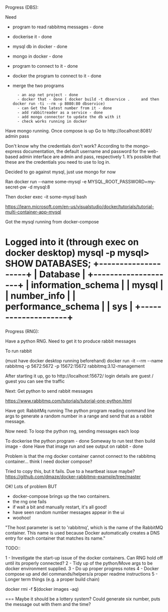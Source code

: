 Progress (DBS):

Need
- program to read rabbitmq messages - done
- dockerise it - done
- mysql db in docker - done
- mongo in docker - done
- program to connect to it - done
- docker the program to connect to it - done
- merge the two programs

        - an asp net project - done
        - docker that - done ( docker build -t dbservice .     and then docker run -ti --rm -p 8080:80 dbservice)
        - can Get the latest number from it - done
        - add rabbitreader as a service - done
        - add mongo connector to update the db with it
        - check works running in docker


Have mongo running. Once compose is up
Go to http://localhost:8081/
admin pass

Don't know why the credentials don't work? According to the mongo-express documentation, the default username and password for the web-based admin interface are admin and pass, respectively 1. It’s possible that these are the credentials you need to use to log in.


Decided to go against mysql, just use mongo for now


Ran
docker run --name some-mysql -e MYSQL_ROOT_PASSWORD=my-secret-pw -d mysql:8 

Then
docker exec -it some-mysql bash

https://learn.microsoft.com/en-us/visualstudio/docker/tutorials/tutorial-multi-container-app-mysql

Got the mysql running from docker-compose

Logged into it (through exec on docker desktop)
mysql -p
mysql> SHOW DATABASES;
+--------------------+
| Database           |
+--------------------+
| information_schema |
| mysql              |
| number_info        |
| performance_schema |
| sys                |
+--------------------+
=================================
Progress (RNG):

Have a python RNG.
Need to get it to produce rabbit messages

To run rabbit

(must have docker desktop running beforehand)
docker run -it --rm --name rabbitmq -p 5672:5672 -p 15672:15672 rabbitmq:3.12-management

After starting it up, go to http://localhost:15672/
login details are guest / guest
you can see the traffic

Next:
Get python to send rabbit messages

https://www.rabbitmq.com/tutorials/tutorial-one-python.html

Have got:
RabbitMq running
The python program reading command line args to generate a random number in a range and send that as a rabbit message.

Now need:
To loop the python rng, sending messages each loop

To dockerise the python program - done
Someway to run test then build image - done
Have that image run and see output on rabbit - done




Problem is that the rng docker container cannot connect to the rabbitmq container... think I need docker compose?

Tried to copy this, but it fails. Due to a heartbeat issue maybe? https://github.com/dmaze/docker-rabbitmq-example/tree/master


OK! Lots of problem BUT

- docker-compose brings up the two containers.
- the rng one fails
- if wait a bit and manually restart, it's all good!
- have seen random number messages appear in the ui
- woohoo!

"The host parameter is set to 'rabbitmq', which is the name of the RabbitMQ container. This name is used because Docker automatically creates a DNS entry for each container that matches its name."


TODO::

1 - Investigate the start-up issue of the docker containers. Can RNG hold off until its properly connected?
2 - Tidy up of the python/Move args to be docker environment supplied.
3 - Do up proper progress notes
4 - Docker compose up and del commands/helpers/a proper readme instructions
5 - Longer term things (e.g. a proper build chain)

docker rmi -f $(docker images -aq)

===
Maybe it should be a lottery system? Could generate six number, puts the message out with them and the time?